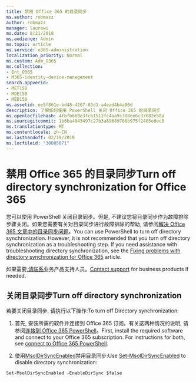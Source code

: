 ```yaml
---
title: 禁用 Office 365 的目录同步
ms.author: robmazz
author: robmazz
manager: laurawi
ms.date: 8/21/2018
ms.audience: Admin
ms.topic: article
ms.service: o365-administration
localization_priority: Normal
ms.custom: Adm_O365
ms.collection:
- Ent_O365
- M365-identity-device-management
search.appverid:
- MET150
- MOE150
- MED150
ms.assetid: ee5f861e-bd48-4267-83d1-a4ead4b4a00d
description: 了解如何使用 PowerShell 关闭 Office 365 的目录同步
ms.openlocfilehash: 4fbfb6b9e3fcb1512fc4aa9c3d8ee6c37682e58a
ms.sourcegitcommit: 1b6ba4043497c27b3a89689766b975f2405e0ec8
ms.translationtype: MT
ms.contentlocale: zh-CN
ms.lasthandoff: 02/19/2019
ms.locfileid: "30085071"
---
```

# <a name="turn-off-directory-synchronization-for-office-365"></a><span data-ttu-id="0caa7-103">禁用 Office 365 的目录同步</span><span class="sxs-lookup"><span data-stu-id="0caa7-103">Turn off directory synchronization for Office 365</span></span>
<span data-ttu-id="0caa7-p101">您可以使用 PowerShell 关闭目录同步。但是, 不建议您将目录同步作为故障排除步骤关闭。如果您需要有关对目录同步进行故障排除的帮助, 请参阅[解决 Office 365 文章中的目录同步问题](fix-problems-with-directory-synchronization.md)。</span><span class="sxs-lookup"><span data-stu-id="0caa7-p101">You can use PowerShell to turn off directory synchronization. However, it is not recommended that you turn off directory synchronization as a troubleshooting step. If you need assistance with troubleshooting directory synchronization, see the [Fixing problems with directory synchronization for Office 365](fix-problems-with-directory-synchronization.md) article.</span></span> 
  
<span data-ttu-id="0caa7-107">如果需要,[请联系](https://support.office.com/article/32a17ca7-6fa0-4870-8a8d-e25ba4ccfd4b)业务产品支持人员。</span><span class="sxs-lookup"><span data-stu-id="0caa7-107">[Contact support](https://support.office.com/article/32a17ca7-6fa0-4870-8a8d-e25ba4ccfd4b) for business products if needed.</span></span>
  
## <a name="turn-off-directory-synchronization"></a><span data-ttu-id="0caa7-108">关闭目录同步</span><span class="sxs-lookup"><span data-stu-id="0caa7-108">Turn off directory synchronization</span></span>  
<span data-ttu-id="0caa7-109">若要关闭目录同步, 请执行以下操作:</span><span class="sxs-lookup"><span data-stu-id="0caa7-109">To turn off Directory synchronization:</span></span>
  
1. <span data-ttu-id="0caa7-p102">首先, 安装所需的软件并连接到 Office 365 订阅。有关这两种情况的说明, 请参阅[连接到 Office 365 PowerShell](https://go.microsoft.com/fwlink/p/?LinkId=821938)。</span><span class="sxs-lookup"><span data-stu-id="0caa7-p102">First, install the required software and connect to your Office 365 subscription. For instructions for both, see [connect to Office 365 PowerShell](https://go.microsoft.com/fwlink/p/?LinkId=821938).</span></span>
    
2. <span data-ttu-id="0caa7-112">使用[MsolDirSyncEnabled](https://go.microsoft.com/fwlink/p/?LinkId=821939)禁用目录同步:</span><span class="sxs-lookup"><span data-stu-id="0caa7-112">Use [Set-MsolDirSyncEnabled](https://go.microsoft.com/fwlink/p/?LinkId=821939) to disable directory synchronization:</span></span> 
    
  ```
  Set-MsolDirSyncEnabled -EnableDirSync $false
  ```